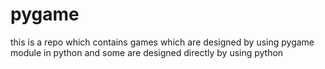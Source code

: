 # pygame
this is a repo which contains games which are designed by using pygame module in python and some are designed directly by using python
